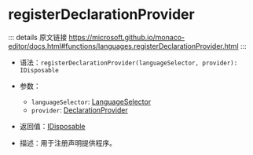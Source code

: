 # registerDeclarationProvider

<backTop />
        
::: details 原文链接
https://microsoft.github.io/monaco-editor/docs.html#functions/languages.registerDeclarationProvider.html
:::

- 语法：`registerDeclarationProvider(languageSelector, provider): IDisposable`

- 参数：
  - `languageSelector`: [LanguageSelector](/api/languages/LanguageSelector.md)
  - `provider`: [DeclarationProvider](/api/languages/DeclarationProvider.md)

- 返回值：[IDisposable](/api/IDisposable.md)

- 描述：用于注册声明提供程序。
